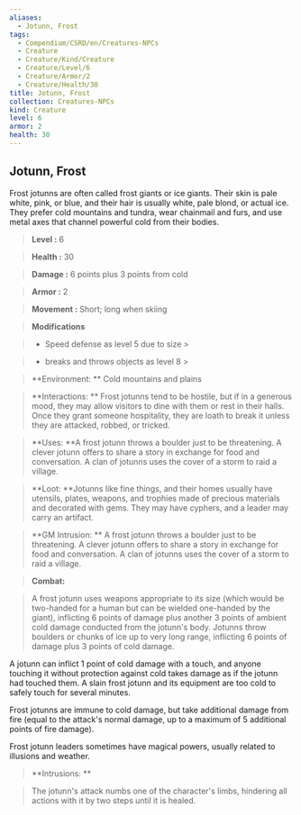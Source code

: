 ```yaml
---
aliases:
  - Jotunn, Frost
tags:
  - Compendium/CSRD/en/Creatures-NPCs
  - Creature
  - Creature/Kind/Creature
  - Creature/Level/6
  - Creature/Armor/2
  - Creature/Health/30
title: Jotunn, Frost
collection: Creatures-NPCs
kind: Creature
level: 6
armor: 2
health: 30
---
```

## Jotunn, Frost    
Frost jotunns are often called frost giants or ice giants. Their skin is pale white, pink, or blue, and their hair is usually white, pale blond, or actual ice. They prefer cold mountains and tundra, wear chainmail and furs, and use metal axes that channel powerful cold from their bodies.    
  
    
> **Level :** 6    
> **Health :** 30    
> **Damage :** 6 points plus 3 points from cold    
> **Armor :** 2    
> **Movement :** Short; long when skiing    
> **Modifications**    
>- Speed defense as level 5 due to size >  
>    
>- breaks and throws objects as level 8 >  
>    
> **Environment: ** Cold mountains and plains    
> **Interactions: ** Frost jotunns tend to be hostile, but if in a generous mood, they may allow visitors to dine with them or rest in their halls. Once they grant someone hospitality, they are loath to break it unless they are attacked, robbed, or tricked.    
> **Uses: **A frost jotunn throws a boulder just to be threatening. A clever jotunn offers to share a story in exchange for food and conversation. A clan of jotunns uses the cover of a storm to raid a village.    
> **Loot: **Jotunns like fine things, and their homes usually have utensils, plates, weapons, and trophies made of precious materials and decorated with gems. They may have cyphers, and a leader may carry an artifact.    
> **GM Intrusion: ** A frost jotunn throws a boulder just to be threatening. A clever jotunn offers to share a story in exchange for food and conversation. A clan of jotunns uses the cover of a storm to raid a village.    
  
> **Combat:**   
> A frost jotunn uses weapons appropriate to its size (which would be two-handed for a human but can be wielded one-handed by the giant), inflicting 6 points of damage plus another 3 points of ambient cold damage conducted from the jotunn's body. Jotunns throw boulders or chunks of ice up to very long range, inflicting 6 points of damage plus 3 points of cold damage.   
A jotunn can inflict 1 point of cold damage with a touch, and anyone touching it without protection against cold takes damage as if the jotunn had touched them. A slain frost jotunn and its equipment are too cold to safely touch for several minutes.   
Frost jotunns are immune to cold damage, but take additional damage from fire (equal to the attack's normal damage, up to a maximum of 5 additional points of fire damage).   
Frost jotunn leaders sometimes have magical powers, usually related to illusions and weather.    
    
  
> **Intrusions: **   
> The jotunn's attack numbs one of the character's limbs, hindering all actions with it by two steps until it is healed.    
